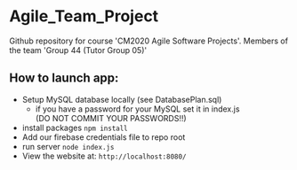 # Agile_Team_Project
Github repository for course 'CM2020 Agile Software Projects'. Members of the team 'Group 44 (Tutor Group 05)'


## How to launch app:
- Setup MySQL database locally (see DatabasePlan.sql)
  - if you have a password for your MySQL set it in index.js  <br/>
    (DO NOT COMMIT YOUR PASSWORDS!!)
- install packages `npm install`
- Add our firebase credentials file to repo root
- run server `node index.js`
- View the website at: `http://localhost:8080/`

